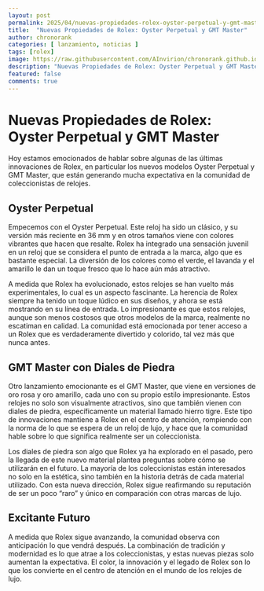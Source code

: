 ```yaml
---
layout: post
permalink: 2025/04/nuevas-propiedades-rolex-oyster-perpetual-y-gmt-master
title:  "Nuevas Propiedades de Rolex: Oyster Perpetual y GMT Master"
author: chronorank
categories: [ lanzamiento, noticias ]
tags: [rolex]
image: https://raw.githubusercontent.com/AInvirion/chronorank.github.io/master/images/posts/20250407080200.png
description: "Nuevas Propiedades de Rolex: Oyster Perpetual y GMT Master"
featured: false
comments: true
---
```

# Nuevas Propiedades de Rolex: Oyster Perpetual y GMT Master

Hoy estamos emocionados de hablar sobre algunas de las últimas innovaciones de Rolex, en particular los nuevos modelos Oyster Perpetual y GMT Master, que están generando mucha expectativa en la comunidad de coleccionistas de relojes. 

## Oyster Perpetual

Empecemos con el Oyster Perpetual. Este reloj ha sido un clásico, y su versión más reciente en 36 mm y en otros tamaños viene con colores vibrantes que hacen que resalte. Rolex ha integrado una sensación juvenil en un reloj que se considera el punto de entrada a la marca, algo que es bastante especial. La diversión de los colores como el verde, el lavanda y el amarillo le dan un toque fresco que lo hace aún más atractivo.

A medida que Rolex ha evolucionado, estos relojes se han vuelto más experimentales, lo cual es un aspecto fascinante. La herencia de Rolex siempre ha tenido un toque lúdico en sus diseños, y ahora se está mostrando en su línea de entrada. Lo impresionante es que estos relojes, aunque son menos costosos que otros modelos de la marca, realmente no escatiman en calidad. La comunidad está emocionada por tener acceso a un Rolex que es verdaderamente divertido y colorido, tal vez más que nunca antes.

## GMT Master con Diales de Piedra

Otro lanzamiento emocionante es el GMT Master, que viene en versiones de oro rosa y oro amarillo, cada uno con su propio estilo impresionante. Estos relojes no solo son visualmente atractivos, sino que también vienen con diales de piedra, específicamente un material llamado hierro tigre. Este tipo de innovaciones mantiene a Rolex en el centro de atención, rompiendo con la norma de lo que se espera de un reloj de lujo, y hace que la comunidad hable sobre lo que significa realmente ser un coleccionista.

Los diales de piedra son algo que Rolex ya ha explorado en el pasado, pero la llegada de este nuevo material plantea preguntas sobre cómo se utilizarán en el futuro. La mayoría de los coleccionistas están interesados no solo en la estética, sino también en la historia detrás de cada material utilizado. Con esta nueva dirección, Rolex sigue reafirmando su reputación de ser un poco “raro” y único en comparación con otras marcas de lujo.

## Excitante Futuro

A medida que Rolex sigue avanzando, la comunidad observa con anticipación lo que vendrá después. La combinación de tradición y modernidad es lo que atrae a los coleccionistas, y estas nuevas piezas solo aumentan la expectativa. El color, la innovación y el legado de Rolex son lo que los convierte en el centro de atención en el mundo de los relojes de lujo.